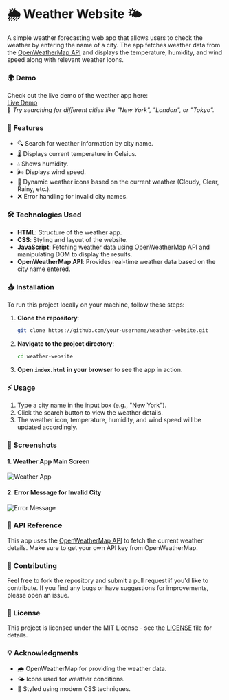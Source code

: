 # 🌦️ Weather Website 🌤️

A simple weather forecasting web app that allows users to check the weather by entering the name of a city. The app fetches weather data from the [OpenWeatherMap API](https://openweathermap.org/api) and displays the temperature, humidity, and wind speed along with relevant weather icons.

### 🌍 Demo
Check out the live demo of the weather app here:  
[Live Demo](https://herculeskar.github.io/Weather_App_Website/)  
📌 *Try searching for different cities like "New York", "London", or "Tokyo".*

### 🚀 Features
- 🔍 Search for weather information by city name.
- 🌡️ Displays current temperature in Celsius.
- 💧 Shows humidity.
- 🌬️ Displays wind speed.
- 🌈 Dynamic weather icons based on the current weather (Cloudy, Clear, Rainy, etc.).
- ❌ Error handling for invalid city names.

### 🛠️ Technologies Used
- **HTML**: Structure of the weather app.
- **CSS**: Styling and layout of the website.
- **JavaScript**: Fetching weather data using OpenWeatherMap API and manipulating DOM to display the results.
- **OpenWeatherMap API**: Provides real-time weather data based on the city name entered.

### 📥 Installation
To run this project locally on your machine, follow these steps:

1. **Clone the repository**:
   ```bash
   git clone https://github.com/your-username/weather-website.git
   ```

2. **Navigate to the project directory**:
   ```bash
   cd weather-website
   ```

3. **Open `index.html` in your browser** to see the app in action.

### ⚡ Usage
1. Type a city name in the input box (e.g., "New York").
2. Click the search button to view the weather details.
3. The weather icon, temperature, humidity, and wind speed will be updated accordingly.

### 📸 Screenshots

#### 1. Weather App Main Screen

![Weather App](screenshots/weather-app-main.png)

#### 2. Error Message for Invalid City

![Error Message](screenshots/weather-error.png)

### 🔌 API Reference
This app uses the [OpenWeatherMap API](https://openweathermap.org/api) to fetch the current weather details. Make sure to get your own API key from OpenWeatherMap.

### 🤝 Contributing
Feel free to fork the repository and submit a pull request if you'd like to contribute. If you find any bugs or have suggestions for improvements, please open an issue.

### 📝 License
This project is licensed under the MIT License - see the [LICENSE](LICENSE) file for details.

### 💡 Acknowledgments
- 🌧️ OpenWeatherMap for providing the weather data.
- 🌤️ Icons used for weather conditions.
- 🎨 Styled using modern CSS techniques.
